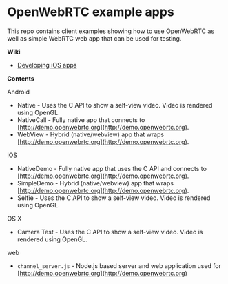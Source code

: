 OpenWebRTC example apps
=======================

This repo contains client examples showing how to use OpenWebRTC as well as simple WebRTC web app that can be used for testing.

**Wiki**
* [Developing iOS apps](https://github.com/EricssonResearch/openwebrtc-examples/wiki/Developing-iOS-apps)

**Contents**

Android
* Native - Uses the C API to show a self-view video. Video is rendered using OpenGL.
* NativeCall - Fully native app that connects to [http://demo.openwebrtc.org](http://demo.openwebrtc.org).
* WebView - Hybrid (native/webview) app that wraps [http://demo.openwebrtc.org](http://demo.openwebrtc.org).

iOS
* NativeDemo - Fully native app that uses the C API and connects to [http://demo.openwebrtc.org](http://demo.openwebrtc.org).
* SimpleDemo - Hybrid (native/webview) app that wraps [http://demo.openwebrtc.org](http://demo.openwebrtc.org).
* Selfie - Uses the C API to show a self-view video. Video is rendered using OpenGL.

OS X
* Camera Test - Uses the C API to show a self-view video. Video is rendered using OpenGL.

web
* `channel_server.js` - Node.js based server and web application used for [http://demo.openwebrtc.org](http://demo.openwebrtc.org)
